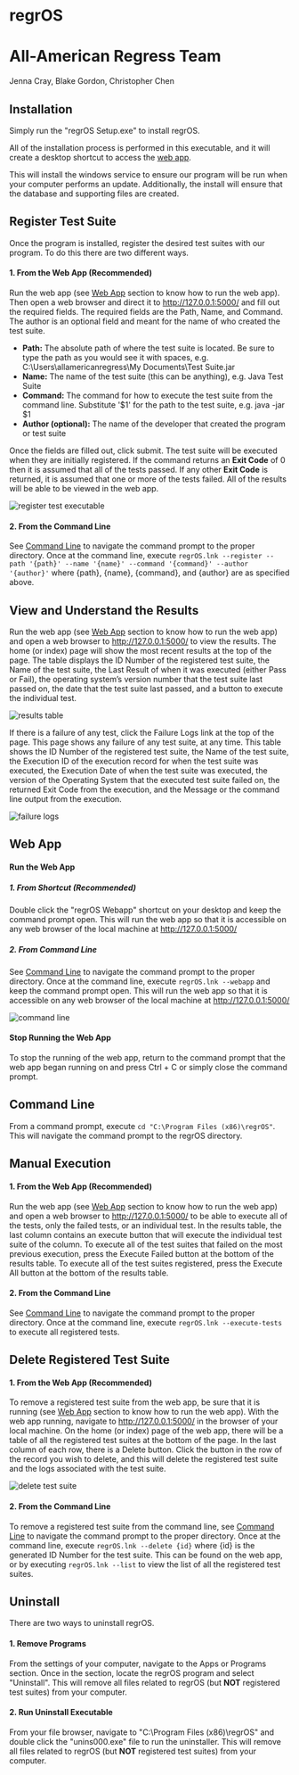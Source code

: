# regrOS

# All-American Regress Team

Jenna Cray, Blake Gordon, Christopher Chen

## Installation

Simply run the "regrOS Setup.exe" to install regrOS.

All of the installation process is performed in this executable, and it will create a desktop shortcut to access the 
[web app](#web-app). 

This will install the windows service to ensure our program will be run when your computer performs an update.
Additionally, the install will ensure that the database and supporting files are created.

## Register Test Suite

Once the program is installed, register the desired test suites with our program.
To do this there are two different ways.

#### 1. From the Web App (Recommended)

Run the web app (see [Web App](#web-app) section to know how to run the web app).  Then open a web browser and direct it to
http://127.0.0.1:5000/ and fill out the required fields. The required fields are the Path, Name, and Command.
The author is an optional field and meant for the name of who created the test suite.
    
* **Path:** The absolute path of where the test suite is located. Be sure to type the path as you would see it with 
spaces, e.g. C:\Users\allamericanregress\My Documents\Test Suite.jar   
* **Name:** The name of the test suite (this can be anything), e.g. Java Test Suite
* **Command:** The command for how to execute the test suite from the command line. Substitute '$1' for the path to the 
test suite, e.g. java -jar $1
* **Author (optional):** The name of the developer that created the program or test suite

Once the fields are filled out, click submit. The test suite will be executed when they are initially registered. 
If the command returns an **Exit Code** of 0 then it is assumed that all of the tests passed. If any other **Exit Code** 
is returned, it is assumed that one or more of the tests failed. All of the results will be able to be viewed in the 
web app. 

![register test executable](/screenshots/Register.png "Register Test Executable")

#### 2. From the Command Line

See [Command Line](#command-line) to navigate the command prompt to the proper directory. Once at the command line, 
execute `regrOS.lnk --register --path '{path}' --name '{name}' --command '{command}' --author '{author}'` 
where {path}, {name}, {command}, and {author} are as specified above.


## View and Understand the Results

Run the web app (see [Web App](#web-app) section to know how to run the web app) and open a web browser to 
http://127.0.0.1:5000/ to view the results. The home (or index) page will show the most recent results at the top of 
the page. The table displays the ID Number of the registered test suite, the Name of the test suite, the Last Result of 
when it was executed (either Pass or Fail), the operating system’s version number that the test suite last passed on, 
the date that the test suite last passed, and a button to execute the individual test.

![results table](/screenshots/Results.png "Results Table")

If there is a failure of any test, click the Failure Logs link at the top of the page. This page shows any failure of 
any test suite, at any time. This table shows the ID Number of the registered test suite, the Name of the test suite, 
the Execution ID of the execution record for when the test suite was executed, the Execution Date of when the test 
suite was executed, the version of the Operating System that the executed test suite failed on, the returned Exit Code 
from the execution, and the Message or the command line output from the execution. 

![failure logs](/screenshots/Failures.png "Failure Logs")

## Web App

#### Run the Web App

##### 1. From Shortcut (Recommended)
Double click the "regrOS Webapp" shortcut on your desktop and keep the command prompt open. 
This will run the web app so that it is accessible on any web browser of the local machine at http://127.0.0.1:5000/

##### 2. From Command Line
See [Command Line](#command-line) to navigate the command prompt to the proper directory. Once at the command line, 
execute `regrOS.lnk --webapp` and keep the command prompt open. This will run the web app so that it is accessible on 
any web browser of the local machine at http://127.0.0.1:5000/

![command line](/screenshots/CommandLine.png "Command Line")

#### Stop Running the Web App

To stop the running of the web app, return to the command prompt that the web app began running on and press Ctrl + C
or simply close the command prompt. 

## Command Line

From a command prompt, execute `cd "C:\Program Files (x86)\regrOS"`. This will navigate the command prompt to the regrOS
directory. 

## Manual Execution

#### 1. From the Web App (Recommended)

Run the web app (see [Web App](#web-app) section to know how to run the web app) and open a web browser to 
http://127.0.0.1:5000/ to be able to execute all of the tests, only the failed tests, or an individual test. In the 
results table, the last column contains an execute button that will execute the individual test suite of the column. 
To execute all of the test suites that failed on the most previous execution, press the Execute Failed button at the 
bottom of the results table. To execute all of the test suites registered, press the Execute All button at the bottom 
of the results table. 

#### 2. From the Command Line

See [Command Line](#command-line) to navigate the command prompt to the proper directory. Once at the command line, 
execute `regrOS.lnk --execute-tests` to execute all registered tests. 

## Delete Registered Test Suite

#### 1. From the Web App (Recommended)

To remove a registered test suite from the web app, be sure that it is running (see [Web App](#web-app) section to know 
how to run the web app). With the web app running, navigate to http://127.0.0.1:5000/ in the browser of your local 
machine. On the home (or index) page of the web app, there will be a table of all the registered test suites at the 
bottom of the page. In the last column of each row, there is a Delete button. Click the button in the row of the record 
you wish to delete, and this will delete the registered test suite and the logs associated with the test suite. 

![delete test suite](/screenshots/Registered.png "Delete Test Suite")

#### 2. From the Command Line

To remove a registered test suite from the command line, see [Command Line](#command-line) to navigate the command 
prompt to the proper directory. Once at the command line, execute `regrOS.lnk --delete {id}` where {id} is the 
generated ID Number for the test suite. This can be found on the web app, or by executing `regrOS.lnk --list` to view 
the list of all the registered test suites.

## Uninstall

There are two ways to uninstall regrOS.

#### 1. Remove Programs
From the settings of your computer, navigate to the Apps or Programs section. Once in the section, locate the regrOS 
program and select "Uninstall". This will remove all files related to regrOS (but __NOT__ registered test suites) 
from your computer. 

#### 2. Run Uninstall Executable
From your file browser, navigate to "C:\Program Files (x86)\regrOS" and double click the "unins000.exe" file to run the 
uninstaller. This will remove all files related to regrOS (but __NOT__ registered test suites) from your computer. 